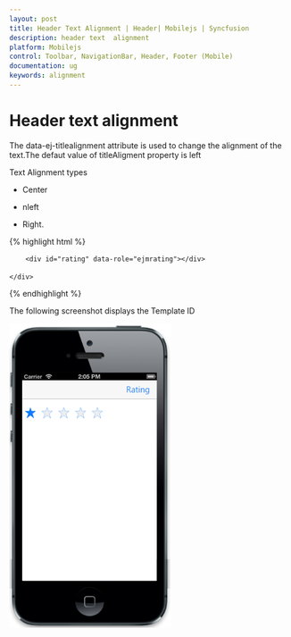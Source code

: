 ```yaml
---
layout: post
title: Header Text Alignment | Header| Mobilejs | Syncfusion
description: header text  alignment
platform: Mobilejs
control: Toolbar, NavigationBar, Header, Footer (Mobile)
documentation: ug
keywords: alignment
---
```


# Header text alignment

The data-ej-titlealignment  attribute is used to change the alignment of the text.The defaut value of titleAligment property is left

Text Alignment types

* Center

* nleft

* Right.

{% highlight html %}

<div id="header_sample" data-role="ejmheader" data-ej-title="Rating" data-ej-titlealignment="right"> </div>

   <div class="sample">

        <div id="rating" data-role="ejmrating"></div>

    </div>

{% endhighlight %}

The following screenshot displays the Template ID

![](Header-Alignment-images/Header-Alignment-img1.png)